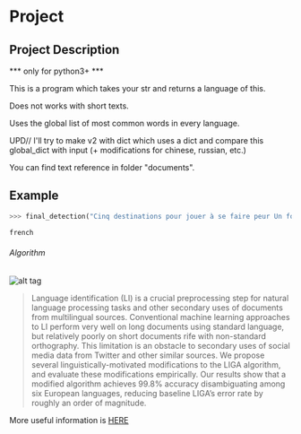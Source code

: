 # Project
## Project Description

*** only for python3+ ***

This is a program which takes your str and returns a language of this.

Does not works with short texts.

Uses the global list of most common words in every language.

UPD// I'll try to make v2 with dict which uses a dict and compare this global_dict with input (+ modifications for chinese, russian, etc.)

You can find text reference in folder "documents".

## Example 

```python
>>> final_detection("Cinq destinations pour jouer à se faire peur Un fort habité par l’âme d’une princesse, un pénitencier à l’abandon où l’on entend encore les prisonniers hurler… Qu’on croie ou non aux esprits, ces lieux ont le mérite d’entretenir le mystère. Et d’être ouverts au public. Si, comme 46 % des Français, vous croyez aux fantômes et autres spectres (Opinion Way, 2014), ces voyages au bout de la peur vous tendent les bras. De Philadelphie au Rajasthan, en passant par la Manche, voici notre sélection de lieux considérés comme hantés. Frissons garantis, surtout lorsqu’on y passe la nuit. 1. Le pénitencier des fous, à Philadelphie (Etats-Unis) L’isolement et le silence. Tel était le lot des prisonniers de l’Eastern State, quand, dans la plupart des autres prisons de l’époque, les malfrats étaient entassés quels que soient leur sexe, leur âge ou leur crime dans les mêmes pièces insalubres. Construit en 1829, le pénitencier tente une nouvelle forme de répression. Les malfrats sont enfermés de manière prolongée dans des cellules individuelles ; lors de leurs déplacements dans les couloirs, ils doivent porter un étrange masque de toile ne laissant apparaître que les yeux. De quoi conduire nombre d’entre eux à la folie. Même si, au XXe siècle, les règles du pénitencier se sont assouplies, quelques âmes tourmentées continuent de hanter ses hauts murs. On raconte que depuis les années 1940, soit trente ans avant la fermeture définitive de l’établissement, des bruits étranges se font entendre dans certaines cellules. S’il est aujourd’hui totalement à l’abandon, le bâtiment est accessible aux visiteurs tous les jours de la semaine. L’atmosphère y est glaçante. Le meilleur moment pour le découvrir est sans doute le week-end suivant la fête d’Halloween, durant lequel est organisée au soir tombé une visite totalement dans le noir, troublée par la présence d’acteurs costumés. Cœurs fragiles, s’abstenir. 2. L’hôtel du crime, en Alberta (Canada) Le Banff Spring a tout d’un décor de cinéma : taille démesurée, luxe désuet et atmosphère inquiétante des grands logis de montagne. Inauguré en 1888 dans le parc naturel de Banff, au beau milieu des Rocheuses, par la Canadian Pacific Railway, il s’imposa durant de longues décennies comme l’un des fleurons de l’hôtellerie canadienne. Aujourd’hui, il n’a rien perdu de sa superbe, rénové et agrémenté d’un spa de haut standing… mais ne se défait pas de sa réputation d’hôtel hanté. L’esprit le plus observé reste à ce jour celui d’une jeune mariée décédée après une chute dans les escaliers, au cours de laquelle des chandeliers auraient aussi mis le feu à sa robe. Plusieurs employés et clients ont raconté l’avoir aperçue à l’endroit précis de son fatal accident et dans la salle de bal, où elle danserait encore parfois, seule. D’autres rumeurs font référence au meurtre d’une famille dans l’une des chambres : les fantômes de ses membres auraient été aperçus plusieurs fois dans le couloir du huitième étage… Les fans de Shining savent désormais où passer leurs prochaines vacances. 3. Le labyrinthe de la peste, à Edimbourg (Ecosse) Sous le Royal Mile et la City Chambers d’Edimbourg se cache un incroyable labyrinthe de ruelles, le Mary King’s Close, édifié au XVIIe siècle. La porte de ce dédale longtemps oublié ne fut rouverte au public qu’en 2003. Evidemment, de vieilles légendes ont alors refait surface, nées après la virulente épidémie de peste qui ravagea la capitale écossaise vers 1645. A l’époque, comme toutes les « closes » (nom donné à ces rues très étroites bordées d’appartements), celle de Mary King était infestée par les rats. Il n’est d’ailleurs pas impossible que le secteur, sillonné par les « médecins de peste » portant un masque en forme de bec, ait été placé en quarantaine. De nombreuses personnes auraient péri dans ce petit périmètre, dont une fillette prénommée Annie, qui reste à ce jour le fantôme le plus célèbre de la « close ». Une chambre entière lui a même été consacrée, dans laquelle les touristes déposent des jouets pour l’apaiser. 4. Le château des chimères, dans la Manche Détruit une première fois pendant la guerre de Cent Ans, le château de Martinvast s’effondra à nouveau sous les bombes lors de la seconde guerre mondiale. Restauré, il est toujours là, comme, visiblement, les revenants qu’il héberge. Chouchouté par le comte de Poutales, son propriétaire, assisté de Brooke Major, une Américaine qui s’occupe du haras qui en dépend, il serait le théâtre de manifestations paranormales régulières : souffles glacés, bruits nocturnes – celui de billes qui s’entrechoquent, comme si des enfants étaient en pleine partie dans les couloirs –, apparitions furtives… Ses occupants en sont persuadés : Martinvast est hanté. Pour en avoir la certitude, ils ont fait appel, il y a quelques années, à un expert, qui a confirmé leur sentiment. Depuis, médiums et équipes de télévision défilent au château. Et le visiteur, qu’il appartienne au camp des sceptiques ou à celui des convaincus, pourra se faire son propre avis en passant une nuit dans l’une des chambres d’hôtes. 5. Le fort maudit du Rajasthan (Inde) Construit durant la deuxième moitié du XVIe siècle, à quelques centaines de kilomètres de Delhi, le fort de Bhangarh domine aujourd’hui un village d’un peu plus de mille âmes, toutes convaincues que le secteur est maudit. Même les rochers le seraient, incitant de nombreux ouvriers à refuser de travailler à la restauration du site. Ce vestige de pierre, entouré de palais et de temples, est un des plus beaux de l’Inde. L’un des plus craints aussi, comme l’indiquent les panneaux à l’entrée du site. Les récits populaires racontent qu’un mage aurait jeté un sort sur le fort, pour punir la princesse de Bhangarh de l’avoir rejeté… et tué. La princesse, assassinée lors d’un massacre, aurait été faite prisonnière dans l’au-delà par le sorcier. Leurs deux fantômes hanteraient désormais les lieux, poussant la municipalité à en interdire la visite après 18 heures. Le fort est situé dans le village de Bhangarh, accessible en voiture et ouvert aux visites de 10 heures à 17 heures.")
```
```python
french
```
###### Algorithm
![alt tag](https://ouzepo.files.wordpress.com/2014/09/jabberwocky_-language-detection-and-gibberish.png)

> Language identification (LI) is a crucial preprocessing step
for natural language processing tasks and other secondary uses of documents
from multilingual sources. Conventional machine learning approaches
to LI perform very well on long documents using standard language,
but relatively poorly on short documents rife with non-standard
orthography. This limitation is an obstacle to secondary uses of social
media data from Twitter and other similar sources. We propose several
linguistically-motivated modifications to the LIGA algorithm, and evaluate
these modifications empirically. Our results show that a modified
algorithm achieves 99.8% accuracy disambiguating among six European
languages, reducing baseline LIGA’s error rate by roughly an order of
magnitude.

More useful information is [HERE](https://www.mitre.org/sites/default/files/pdf/12_2971.pdf)
